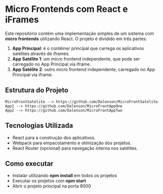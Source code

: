 # Micro Frontends com React e iFrames

Este repositório contém uma implementação simples de um sistema com **micro frontends** utilizando React. O projeto é dividido em três partes:  

1. **App Principal**: é o contêiner principal que carrega os aplicativos satélites através de iframes.  
2. **App Satélite 1**: um micro frontend independente, que pode ser carregado no App Principal via iframe.  
3. **App Satélite 2**: outro micro frontend independente, carregado no App Principal via iframe.  

## Estrutura do Projeto

```plaintext
MicroFrontSatelite --> https://github.com/Dalenson/MicroFrontSatelite
App1 --> https://github.com/Dalenson/MicroFrontAppOne
App2 --> https://github.com/Dalenson/MicroFrontAppTwo
```

## Tecnologias Utilizada
- React para a construção dos aplicativos.
- Webpack para empacotamento e otimização dos projetos.
- React Router (opcional) para navegação interna nos satélites.

## Como executar
- Instalar utilizando **npm install** em todos os projetos
- Executar os projetos com **npm start**
- Abrir o projeto principal na porta 8000
